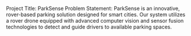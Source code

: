 Project Title: ParkSense
Problem Statement: ParkSense is an innovative, rover-based parking solution designed for smart cities.
Our system utilizes a rover drone equipped with advanced computer vision and sensor fusion technologies to detect and guide drivers to available parking spaces.
